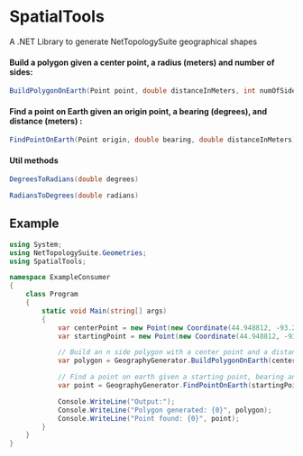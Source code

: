 # SpatialTools
A  .NET Library to generate NetTopologySuite geographical shapes

#### Build a polygon given a center point, a radius (meters) and number of sides:
```c#
BuildPolygonOnEarth(Point point, double distanceInMeters, int numOfSides)
```

#### Find a point on Earth given an origin point, a bearing (degrees), and distance (meters) :
```c#
FindPointOnEarth(Point origin, double bearing, double distanceInMeters)`
```

#### Util methods
```c#
DegreesToRadians(double degrees)

RadiansToDegrees(double radians)
```



## Example
```c#
using System;
using NetTopologySuite.Geometries;
using SpatialTools;

namespace ExampleConsumer
{
    class Program
    {
        static void Main(string[] args)
        {
            var centerPoint = new Point(new Coordinate(44.948812, -93.295647));
            var startingPoint = new Point(new Coordinate(44.948812, -93.295647));

            // Build an n side polygon with a center point and a distance from the center
            var polygon = GeographyGenerator.BuildPolygonOnEarth(centerPoint, 5000, 8);

            // Find a point on earth given a starting point, bearing and distance
            var point = GeographyGenerator.FindPointOnEarth(startingPoint, 30, 7000);

            Console.WriteLine("Output:");
            Console.WriteLine("Polygon generated: {0}", polygon);
            Console.WriteLine("Point found: {0}", point);
        }
    }
}
```